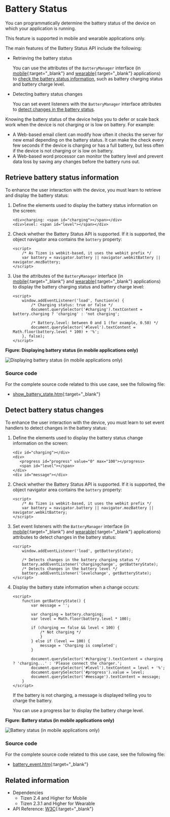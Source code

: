 # Battery Status

You can programmatically determine the battery status of the device on which your application is running.

This feature is supported in mobile and wearable applications only.

The main features of the Battery Status API include the following:

- Retrieving the battery status   

  You can use the attributes of the `BatteryManager` interface (in [mobile](https://www.w3.org/TR/battery-status/#the-batterymanager-interface){:target="_blank"} and [wearable](https://www.w3.org/TR/battery-status/#the-batterymanager-interface){:target="_blank"} applications) to [check the battery status information](#retrieving-battery-status-information), such as battery charging status and battery charge level.

- Detecting battery status changes

  You can set event listeners with the `BatteryManager` interface attributes to [detect changes in the battery status](#detecting-battery-status-changes).

Knowing the battery status of the device helps you to defer or scale back work when the device is not charging or is low on battery. For example:

- A Web-based email client can modify how often it checks the server for new email depending on the battery status. It can make the check every few seconds if the device is charging or has a full battery, but less often if the device is not charging or is low on battery.
- A Web-based word processor can monitor the battery level and prevent data loss by saving any changes before the battery runs out.

## Retrieve battery status information

To enhance the user interaction with the device, you must learn to retrieve and display the battery status:

1. Define the elements used to display the battery status information on the screen:

   ```
   <div>charging: <span id="charging"></span></div>
   <div>level: <span id="level"></span></div>
   ```

2. Check whether the Battery Status API is supported. If it is supported, the object navigator area contains the `battery` property:

   ```
   <script>
       /* As Tizen is webkit-based, it uses the webkit prefix */
       var battery = navigator.battery || navigator.webkitBattery || navigator.mozBattery;
   </script>
   ```

3. Use the attributes of the `BatteryManager` interface (in [mobile](https://www.w3.org/TR/2016/CR-battery-status-20160707/#the-batterymanager-interface){:target="_blank"} and [wearable](https://www.w3.org/TR/battery-status/#the-batterymanager-interface){:target="_blank"} applications) to display the battery charging status and battery charge level:

   ```
   <script>
       window.addEventListener('load', function(e) {
           /* Charging status: true or false */
           document.querySelector('#charging').textContent = battery.charging ? 'charging' : 'not charging';

           /* Battery.level: between 0 and 1 (for example, 0.50) */
           document.querySelector('#level').textContent = Math.floor(battery.level * 100) + '%';
       }, false);
   </script>
   ```

**Figure: Displaying battery status (in mobile applications only)**

![Displaying battery status (in mobile applications only)](./media/charging_battery.png)

### Source code

For the complete source code related to this use case, see the following file:

- [show_battery_state.htm](http://download.tizen.org/misc/examples/w3c_html5/device/battery_status_api){:target="_blank"}

## Detect battery status changes

To enhance the user interaction with the device, you must learn to set event handlers to detect changes in the battery status:

1. Define the elements used to display the battery status change information on the screen:

   ```
   <div id="charging"></div>
   <div>
      <progress id="progress" value="0" max="100"></progress>
      <span id="level"></span>
   </div>
   <div id="message"></div>
   ```

2. Check whether the Battery Status API is supported. If it is supported, the object navigator area contains the `battery` property:

   ```
   <script>
       /* As Tizen is webkit-based, it uses the webkit prefix */
       var battery = navigator.battery || navigator.mozBattery || navigator.webkitBattery;
   </script>
   ```

3. Set event listeners with the `BatteryManager` interface (in [mobile](https://www.w3.org/TR/battery-status/#the-batterymanager-interface){:target="_blank"} and [wearable](https://www.w3.org/TR/battery-status/#the-batterymanager-interface){:target="_blank"} applications) attributes to detect changes in the battery status:

   ```
   <script>
       window.addEventListener('load', getBatteryState);

       /* Detects changes in the battery charging status */
       battery.addEventListener('chargingchange', getBatteryState);
       /* Detects changes in the battery level */
       battery.addEventListener('levelchange', getBatteryState);
   </script>
   ```

4. Display the battery state information when a change occurs:

   ```
   <script>
       function getBatteryState() {
           var message = '';

           var charging = battery.charging;
           var level = Math.floor(battery.level * 100);

           if (charging == false && level < 100) {
               /* Not charging */
               }
           } else if (level == 100) {
               message = 'Charging is completed';
           }

           document.querySelector('#charging').textContent = charging ? 'charging...' : 'Please connect the charger.';
           document.querySelector('#level').textContent = level + '%';
           document.querySelector('#progress').value = level;
           document.querySelector('#message').textContent = message;
       }
   </script>
   ```

   If the battery is not charging, a message is displayed telling you to charge the battery.

   You can use a progress bar to display the battery charge level.

**Figure: Battery status (in mobile applications only)**

![Battery status (in mobile applications only)](./media/changing_batterystatus.png)

### Source code

For the complete source code related to this use case, see the following file:

- [battery_event.htm](http://download.tizen.org/misc/examples/w3c_html5/device/battery_status_api){:target="_blank"}

## Related information
* Dependencies
  - Tizen 2.4 and Higher for Mobile
  - Tizen 2.3.1 and Higher for Wearable
* API Reference: [W3C](https://www.w3.org/TR/battery-status/#the-batterymanager-interface){:target="_blank"}
